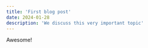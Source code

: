 ```yaml
---
title: 'First blog post'
date: 2024-01-28
description: 'We discuss this very important topic'
---
```


Awesome!
